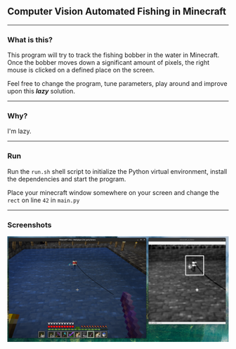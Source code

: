 ## Computer Vision Automated Fishing in Minecraft

---

### What is this?

This program will try to track the fishing bobber in the water in Minecraft.
Once the bobber moves down a significant amount of pixels, the right mouse is clicked on a defined place on the screen.

Feel free to change the program, tune parameters, play around and improve upon this **_lazy_** solution.

---

### Why?

I'm lazy.

---

### Run

Run the `run.sh` shell script to initialize the Python virtual
environment, install the dependencies and start the program.

Place your minecraft window somewhere on your screen and change the `rect` on line `42` in `main.py`

---

### Screenshots

![The program in action](screenshot.png)
